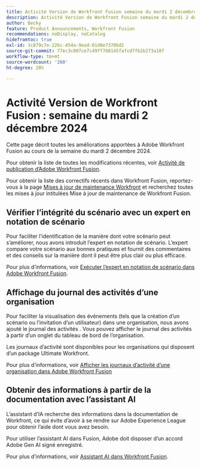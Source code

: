 ```yaml
---
title: Activité Version de Workfront Fusion semaine du mardi 2 décembre 2024
description: Activité Version de Workfront Fusion semaine du mardi 2 décembre 2024
author: Becky
feature: Product Announcements, Workfront Fusion
recommendations: noDisplay, noCatalog
hidefromtoc: true
exl-id: 3c879c7e-226c-454a-9ead-01d0e7370bd2
source-git-commit: 77ec3c007ce7c49ff760145fafcd7f62b273a18f
workflow-type: tm+mt
source-wordcount: '260'
ht-degree: 28%

---
```


# Activité Version de Workfront Fusion : semaine du mardi 2 décembre 2024

Cette page décrit toutes les améliorations apportées à Adobe Workfront Fusion au cours de la semaine du mardi 2 décembre 2024.

Pour obtenir la liste de toutes les modifications récentes, voir [Activité de publication d’Adobe Workfront Fusion](/help/workfront-fusion/fusion-product-releases/fusion-release-activity.md).

Pour obtenir la liste des correctifs récents dans Workfront Fusion, reportez-vous à la page [Mises à jour de maintenance Workfront](https://experienceleague.adobe.com/docs/workfront-known-issues/releases/current-updates.html) et recherchez toutes les mises à jour intitulées Mise à jour de maintenance de Workfront Fusion.

## Vérifier l’intégrité du scénario avec un expert en notation de scénario

Pour faciliter l’identification de la manière dont votre scénario peut s’améliorer, nous avons introduit l’expert en notation de scénario. L’expert compare votre scénario aux bonnes pratiques et fournit des commentaires et des conseils sur la manière dont il peut être plus clair ou plus efficace.

Pour plus d’informations, voir [Exécuter l’expert en notation de scénario dans Adobe Workfront Fusion](/help/workfront-fusion/manage-scenarios/run-scenario-scoring.md).

## Affichage du journal des activités d’une organisation

Pour faciliter la visualisation des événements (tels que la création d’un scénario ou l’invitation d’un utilisateur) dans une organisation, nous avons ajouté le journal des activités . Vous pouvez afficher le journal des activités à partir d’un onglet du tableau de bord de l’organisation.

Les journaux d’activité sont disponibles pour les organisations qui disposent d’un package Ultimate Workfront.

Pour plus d’informations, voir [Afficher les journaux d’activité d’une organisation dans Adobe Workfront Fusion](/help/workfront-fusion/set-up-and-manage-workfront-fusion/set-up-and-manage-orgs-and-teams/set-up-orgs-teams-and-users/view-activity-logs-for-an-org.md)

## Obtenir des informations à partir de la documentation avec l’assistant AI

L’assistant d’IA recherche des informations dans la documentation de Workfront, ce qui évite d’avoir à se rendre sur Adobe Experience League pour obtenir l’aide dont vous avez besoin.

Pour utiliser l’assistant AI dans Fusion, Adobe doit disposer d’un accord Adobe Gen AI signé enregistré.

Pour plus d’informations, voir [Assistant AI dans Workfront Fusion](/help/workfront-fusion/manage-scenarios/fusion-ai-assistant.md).
